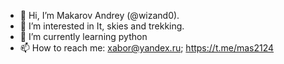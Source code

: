 - 👋 Hi, I’m Makarov Andrey (@wizand0).
- 👀 I’m interested in It, skies and trekking.
- 🌱 I’m currently learning python
- 📫 How to reach me: xabor@yandex.ru; https://t.me/mas2124

<!---
wizand0/wizand0 is a ✨ special ✨ repository because its `README.md` (this file) appears on your GitHub profile.
You can click the Preview link to take a look at your changes.
--->
